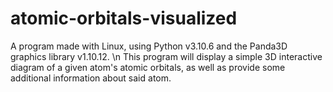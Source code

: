 # atomic-orbitals-visualized
A program made with Linux, using Python v3.10.6 and the Panda3D graphics library v1.10.12. \n
This program will display a simple 3D interactive diagram of a given atom's atomic orbitals, as well as provide some additional information about said atom.
